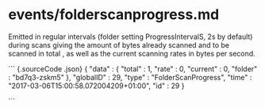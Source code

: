 # events/folderscanprogress.md

Emitted in regular intervals \(folder setting ProgressIntervalS, 2s by default\) during scans giving the amount of bytes already scanned and to be scanned in total , as well as the current scanning rates in bytes per second.

\`\`\` {.sourceCode .json} { "data" : { "total" : 1, "rate" : 0, "current" : 0, "folder" : "bd7q3-zskm5" }, "globalID" : 29, "type" : "FolderScanProgress", "time" : "2017-03-06T15:00:58.072004209+01:00", "id" : 29 }

\`\`\`

